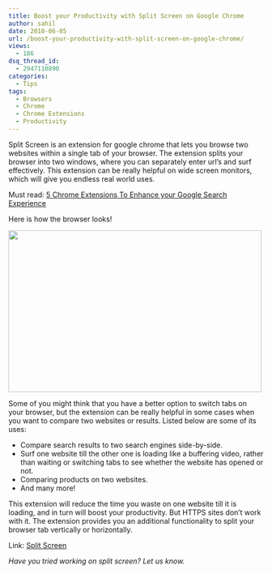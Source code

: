 ```yaml
---
title: Boost your Productivity with Split Screen on Google Chrome
author: sahil
date: 2010-06-05
url: /boost-your-productivity-with-split-screen-on-google-chrome/
views:
  - 186
dsq_thread_id:
  - 2947110890
categories:
  - Tips
tags:
  - Browsers
  - Chrome
  - Chrome Extensions
  - Productivity
---
```

Split Screen is an extension for google chrome that lets you browse two websites within a single tab of your browser. The extension splits your browser into two windows, where you can separately enter url&#8217;s and surf effectively. This extension can be really helpful on wide screen monitors, which will give you endless real world uses.

Must read: <a href="http://devilsworkshop.org/5-chrome-extensions-to-enhance-your-google-search-experience-2/" target="_blank">5 Chrome Extensions To Enhance your Google Search Experience</a>

Here is how the browser looks!

<a rel="attachment wp-att-26127" href="http://devilsworkshop.org/boost-your-productivity-with-split-screen-on-google-chrome/split-screen/"><img class="alignnone size-full wp-image-26127" title="split-screen" src="http://cdn.devilsworkshop.org/files/2010/06/split-screen-e1275659591654.png" alt="" width="500" height="319" /></a>

Some of you might think that you have a better option to switch tabs on your browser, but the extension can be really helpful in some cases when you want to compare two websites or results. Listed below are some of its uses:

  * Compare search results to two search engines side-by-side.
  * Surf one website till the other one is loading like a buffering video, rather than waiting or switching tabs to see whether the website has opened or not.
  * Comparing products on two websites.
  * And many more!

This extension will reduce the time you waste on one website till it is loading, and in turn will boost your productivity. But HTTPS sites don&#8217;t work with it. The extension provides you an additional functionality to split your browser tab vertically or horizontally.

Link: <a href="https://chrome.google.com/extensions/detail/ilpdiniechkbmflcmlffclappfmhdndn" onclick="_gaq.push(['_trackEvent', 'outbound-article', 'https://chrome.google.com/extensions/detail/ilpdiniechkbmflcmlffclappfmhdndn', 'Split Screen']);" title="Split Screen"  target="_blank">Split Screen</a>

*Have you tried working on split screen? Let us know.*
